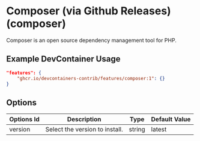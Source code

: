 
# Composer (via Github Releases) (composer)

Composer is an open source dependency management tool for PHP.

## Example DevContainer Usage

```json
"features": {
    "ghcr.io/devcontainers-contrib/features/composer:1": {}
}
```

## Options

| Options Id | Description | Type | Default Value |
|-----|-----|-----|-----|
| version | Select the version to install. | string | latest |


